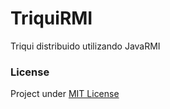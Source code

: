 TriquiRMI
=========

Triqui distribuido utilizando JavaRMI

### License
Project under [MIT License](https://opensource.org/licenses/MIT)
